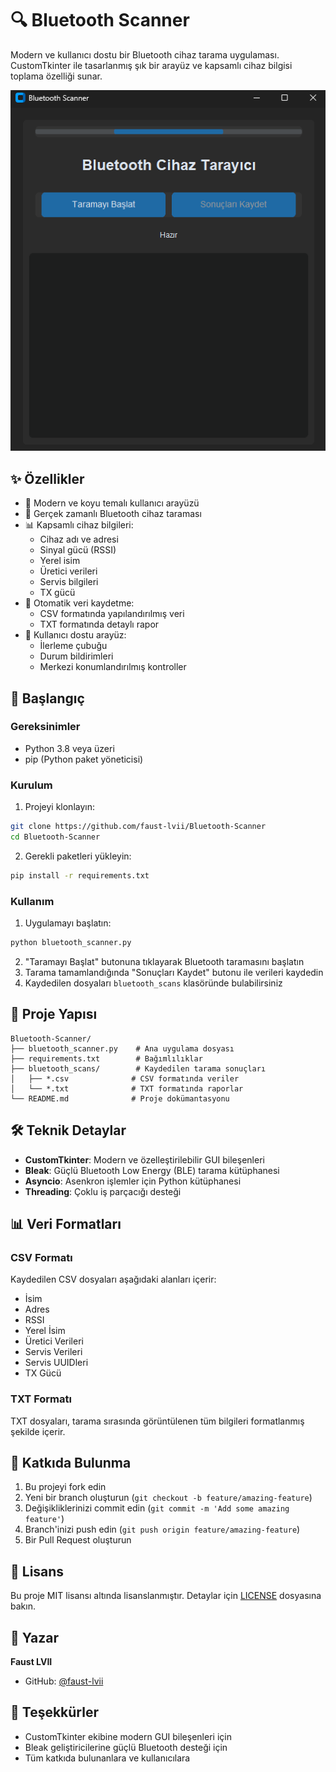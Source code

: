 # 🔍 Bluetooth Scanner

Modern ve kullanıcı dostu bir Bluetooth cihaz tarama uygulaması. CustomTkinter ile tasarlanmış şık bir arayüz ve kapsamlı cihaz bilgisi toplama özelliği sunar.

![Bluetooth Scanner Screenshot](screenshots/app_screenshot.png)

## ✨ Özellikler

- 🎯 Modern ve koyu temalı kullanıcı arayüzü
- 🔄 Gerçek zamanlı Bluetooth cihaz taraması
- 📊 Kapsamlı cihaz bilgileri:
  - Cihaz adı ve adresi
  - Sinyal gücü (RSSI)
  - Yerel isim
  - Üretici verileri
  - Servis bilgileri
  - TX gücü
- 💾 Otomatik veri kaydetme:
  - CSV formatında yapılandırılmış veri
  - TXT formatında detaylı rapor
- 🎨 Kullanıcı dostu arayüz:
  - İlerleme çubuğu
  - Durum bildirimleri
  - Merkezi konumlandırılmış kontroller

## 🚀 Başlangıç

### Gereksinimler

- Python 3.8 veya üzeri
- pip (Python paket yöneticisi)

### Kurulum

1. Projeyi klonlayın:
```bash
git clone https://github.com/faust-lvii/Bluetooth-Scanner
cd Bluetooth-Scanner
```

2. Gerekli paketleri yükleyin:
```bash
pip install -r requirements.txt
```

### Kullanım

1. Uygulamayı başlatın:
```bash
python bluetooth_scanner.py
```

2. "Taramayı Başlat" butonuna tıklayarak Bluetooth taramasını başlatın
3. Tarama tamamlandığında "Sonuçları Kaydet" butonu ile verileri kaydedin
4. Kaydedilen dosyaları `bluetooth_scans` klasöründe bulabilirsiniz

## 📁 Proje Yapısı

```
Bluetooth-Scanner/
├── bluetooth_scanner.py    # Ana uygulama dosyası
├── requirements.txt        # Bağımlılıklar
├── bluetooth_scans/        # Kaydedilen tarama sonuçları
│   ├── *.csv              # CSV formatında veriler
│   └── *.txt              # TXT formatında raporlar
└── README.md              # Proje dokümantasyonu
```

## 🛠️ Teknik Detaylar

- **CustomTkinter**: Modern ve özelleştirilebilir GUI bileşenleri
- **Bleak**: Güçlü Bluetooth Low Energy (BLE) tarama kütüphanesi
- **Asyncio**: Asenkron işlemler için Python kütüphanesi
- **Threading**: Çoklu iş parçacığı desteği

## 📊 Veri Formatları

### CSV Formatı
Kaydedilen CSV dosyaları aşağıdaki alanları içerir:
- İsim
- Adres
- RSSI
- Yerel İsim
- Üretici Verileri
- Servis Verileri
- Servis UUIDleri
- TX Gücü

### TXT Formatı
TXT dosyaları, tarama sırasında görüntülenen tüm bilgileri formatlanmış şekilde içerir.

## 🤝 Katkıda Bulunma

1. Bu projeyi fork edin
2. Yeni bir branch oluşturun (`git checkout -b feature/amazing-feature`)
3. Değişikliklerinizi commit edin (`git commit -m 'Add some amazing feature'`)
4. Branch'inizi push edin (`git push origin feature/amazing-feature`)
5. Bir Pull Request oluşturun

## 📝 Lisans

Bu proje MIT lisansı altında lisanslanmıştır. Detaylar için [LICENSE](LICENSE) dosyasına bakın.

## 👤 Yazar

**Faust LVII**
- GitHub: [@faust-lvii](https://github.com/faust-lvii)

## 🌟 Teşekkürler

- CustomTkinter ekibine modern GUI bileşenleri için
- Bleak geliştiricilerine güçlü Bluetooth desteği için
- Tüm katkıda bulunanlara ve kullanıcılara